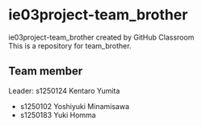 # ie03project-team_brother
ie03project-team_brother created by GitHub Classroom  
This is a repository for team_brother.
  
## Team member  
Leader: s1250124 Kentaro Yumita
* s1250102 Yoshiyuki Minamisawa  
* s1250183 Yuki Homma

